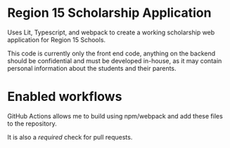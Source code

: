 # Region 15 Scholarship Application 

Uses Lit, Typescript, and webpack to create a working scholarship web application for Region 15 Schools.

This code is currently only the front end code, anything on the backend should be confidential and must be
developed in-house, as it may contain personal information about the students and their parents.


# Enabled workflows

GitHub Actions allows me to build using npm/webpack and add these files to the repository.

It is also a *required* check for pull requests.
